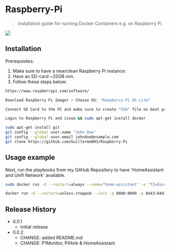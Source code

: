 # Raspberry-Pi
> Installation guide for running Docker Containers e.g. on Raspberry Pi.

![](header.png)

## Installation

Prerequisites:
1. Make sure to have a new/clean Raspberry Pi instance:
2. Have an SD-card ~32GB min.
3. Follow these steps below:

```sh
https://www.raspberrypi.com/software/ 
```

```sh
Download Raspberry Pi Imager > Choose OS: "Raspberry Pi OS Lite"
```

```sh
Connect SD Card to the PC and make sure to create "SSH" file on boot partition of the SD Card. 
```

```sh
Login to Raspberry Pi and issue && sudo apt-get install docker
```

```sh
sudo apt-get install git
git config --global user.name "John Doe"
git config --global user.email johndoe@example.com 
git clone https://github.com/GuillermoW93/Raspberry-Pi
```

## Usage example

Next, run the playbooks from my GitHub Repository to have 'HomeAssistant and Unifi Network' available. 

```sh
sudo docker run -d --restart=always --name="home-assistant" -e "TZ=Europe/Amsterdam" -v /home/docker/home-assistant:/config --net=host homeassistant/raspberrypi4-homeassistant:stable
```

```sh
docker run -d --restart=unless-stopped --init -p 8080:8080 -p 8443:8443 -p 3478:3478/udp -p 10001:10001/udp -e TZ='Europe/Amsterdam' -v /opt/unifi:/unifi --name unifi jacobalberty/unifi
```
## Release History

* 0.0.1
    * Initial release
* 0.0.2
    * CHANGE: added README.md
    * CHANGE: P1Monitor, PiHole & HomeAssistant